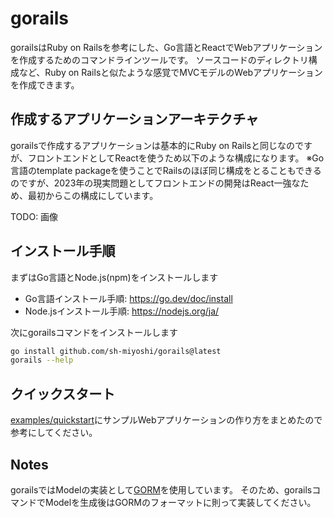 # gorails

gorailsはRuby on Railsを参考にした、Go言語とReactでWebアプリケーションを作成するためのコマンドラインツールです。
ソースコードのディレクトリ構成など、Ruby on Railsと似たような感覚でMVCモデルのWebアプリケーションを作成できます。

## 作成するアプリケーションアーキテクチャ

gorailsで作成するアプリケーションは基本的にRuby on Railsと同じなのですが、フロントエンドとしてReactを使うため以下のような構成になります。
※Go言語のtemplate packageを使うことでRailsのほぼ同じ構成をとることもできるのですが、2023年の現実問題としてフロントエンドの開発はReact一強なため、最初からこの構成にしています。

TODO: 画像

## インストール手順

まずはGo言語とNode.js(npm)をインストールします

- Go言語インストール手順: https://go.dev/doc/install
- Node.jsインストール手順: https://nodejs.org/ja/

次にgorailsコマンドをインストールします

```bash
go install github.com/sh-miyoshi/gorails@latest
gorails --help
```

## クイックスタート

[examples/quickstart](./examples/quickstart)にサンプルWebアプリケーションの作り方をまとめたので参考にしてください。

## Notes

gorailsではModelの実装として[GORM](https://gorm.io/ja_JP/docs/index.html)を使用しています。
そのため、gorailsコマンドでModelを生成後はGORMのフォーマットに則って実装してください。
